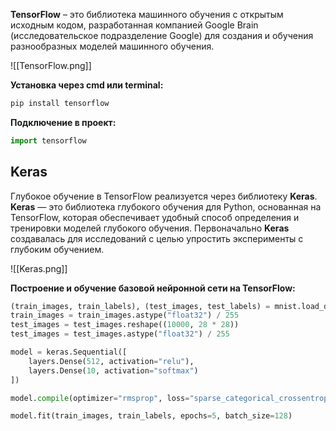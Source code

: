 **TensorFlow** – это библиотека машинного обучения с открытым исходным кодом, разработанная компанией Google Brain (исследовательское подразделение Google) для создания и обучения разнообразных моделей машинного обучения.

![[TensorFlow.png]]

**Установка через cmd или terminal:**

```Python
pip install tensorflow
```

**Подключение в проект:**

```Python
import tensorflow
```
## Keras

Глубокое обучение в TensorFlow реализуется через библиотеку **Keras**. **Keras** — это библиотека глубокого обучения для Python, основанная на TensorFlow, которая обеспечивает удобный способ определения и тренировки моделей глубокого обучения. Первоначально **Keras** создавалась для исследований с целью упростить эксперименты с глубоким обучением.

![[Keras.png]]

**Построение и обучение базовой нейронной сети на TensorFlow:**

```Python
(train_images, train_labels), (test_images, test_labels) = mnist.load_data() train_images = train_images.reshape((60000, 28 * 28))
train_images = train_images.astype("float32") / 255
test_images = test_images.reshape((10000, 28 * 28))
test_images = test_images.astype("float32") / 255

model = keras.Sequential([
	layers.Dense(512, activation="relu"),
	layers.Dense(10, activation="softmax")
])

model.compile(optimizer="rmsprop", loss="sparse_categorical_crossentropy", metrics=["accuracy"])

model.fit(train_images, train_labels, epochs=5, batch_size=128)
```
